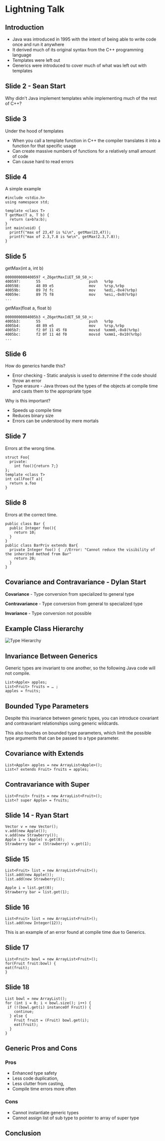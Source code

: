 # Lightning Talk

## Introduction

* Java was introduced in 1995 with the intent of being able to write code once and run it anywhere
* It derived much of its original syntax from the C++ programming language
* Templates were left out
* Generics were introduced to cover much of what was left out with templates

## Slide 2 - Sean Start

Why didn't Java implement templates while implementing much of the rest of C++?

## Slide 3

Under the hood of templates

* When you call a template function in C++ the compiler translates it into a function for that specific usage
* Can create massive numbers of functions for a relatively small amount of code
* Can cause hard to read errors

## Slide 4
A simple example

    #include <stdio.h>
    using namespace std;

    template <class T>
    T getMax(T a, T b) {
      return (a>b?a:b);
    }
    int main(void) {
      printf("max of 23,47 is %i\n", getMax(23,47));
      printf("max of 2.3,7.8 is %e\n", getMax(2.3,7.8));
    }

## Slide 5
getMax(int a, int b)

    0000000000400597 <_Z6getMaxIiET_S0_S0_>:
    400597:       55                      push   %rbp
    400598:       48 89 e5                mov    %rsp,%rbp
    40059b:       89 7d fc                mov    %edi,-0x4(%rbp)
    40059e:       89 75 f8                mov    %esi,-0x8(%rbp)
    ...

getMax(float a, float b)

    00000000004005b3 <_Z6getMaxIdET_S0_S0_>:
    4005b3:       55                      push   %rbp
    4005b4:       48 89 e5                mov    %rsp,%rbp
    4005b7:       f2 0f 11 45 f8          movsd  %xmm0,-0x8(%rbp)
    4005bc:       f2 0f 11 4d f0          movsd  %xmm1,-0x10(%rbp)
    ...


## Slide 6
How do generics handle this?

* Error checking - Static analysis is used to determine if the code should throw an error
* Type erasure - Java throws out the types of the objects at compile time and casts them to the appropriate type

Why is this important?

* Speeds up compile time
* Reduces binary size
* Errors can be understood by mere mortals

## Slide 7
Errors at the wrong time.

    struct Foo{
      private:
        int foo(){return 7;}
    };
    template <class T>
    int callFoo(T a){
      return a.foo
    }
    
## Slide 8
Errors at the correct time.

    public class Bar {
      public Integer foo(){
        return 10;
      }
    }
    public class BarPriv extends Bar{
      private Integer foo() {  //Error: "Cannot reduce the visibility of the inherited method from Bar"
        return 20;
      }
    }
    

## Covariance and Contravariance - Dylan Start

**Covariance** - Type conversion from specialized to general type

**Contravariance** - Type conversion from general to specialized type

**Invariance** - Type conversion not possible

## Example Class Hierarchy 

![Type Hierarchy][1]

[1]: type-hierarchy.png

## Invariance Between Generics

Generic types are invariant to one another, so the following Java code will not compile.

	List<Apple> apples;
	List<Fruit> fruits = … ;
	apples = fruits;

	
## Bounded Type Parameters

Despite this invariance between generic types, you can introduce covariant and contravariant relationships using generic wildcards. 

This also touches on bounded type parameters, which limit the possible type arguments that can be passed to a type parameter. 

## Covariance with Extends

	List<Apple> apples = new ArrayList<Apple>();
	List<? extends Fruit> fruits = apples;
	
## Contravariance with Super

	List<Fruit> fruits = new ArrayList<Fruit>();
	List<? super Apple> = fruits;

## Slide 14 - Ryan Start

	Vector v = new Vector();
	v.add(new Apple());
	v.add(new Strawberry());
	Apple i = (Apple) v.get(0);
	Strawberry bar = (Strawberry) v.get(1);

## Slide 15

	List<Fruit> list = new ArrayList<Fruit>();
	list.add(new Apple());
	list.add(new Strawberry());

	Apple i = list.get(0);
	Strawberry bar = list.get(1);

## Slide 16

	List<Fruit> list = new ArrayList<Fruit>();
	list.add(new Integer(12));
	
This is an example of an error found at compile time due to Generics.

## Slide 17

	List<Fruit> bowl = new ArrayList<Fruit>();
	for(Fruit fruit:bowl) {
  	eat(fruit);
	}

## Slide 18

	List bowl = new ArrayList();
	for (int i = 0; i < bowl.size(); i++) {
 	 if (!(bowl.get(i) instanceOf Fruit)) {
	    continue;
	  } else {
	    Fruit fruit = (Fruit) bowl.get(i);
	    eat(fruit);
	  }
	}

## Generic Pros and Cons

### Pros 
 * Enhanced type safety
 * Less code duplication, 
 * Less clutter from casting, 
 * Compile time errors more often
 
### Cons 
* Cannot instantiate generic types 
* Cannot assign list of sub type to pointer to array of super type

## Conclusion




